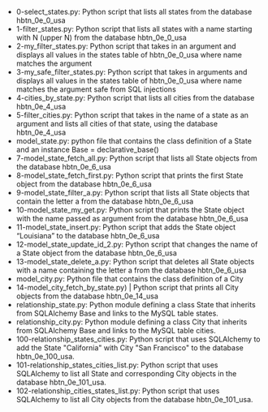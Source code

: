 - 0-select_states.py: Python script that lists all states from the database hbtn_0e_0_usa
- 1-filter_states.py: Python script that lists all states with a name starting with N (upper N) from the database hbtn_0e_0_usa
- 2-my_filter_states.py: Python script that takes in an argument and displays all values in the states table of hbtn_0e_0_usa where name matches the argument
- 3-my_safe_filter_states.py: Python script that takes in arguments and displays all values in the states table of hbtn_0e_0_usa where name matches the argument safe from SQL injections
- 4-cities_by_state.py: Python script that lists all cities from the database hbtn_0e_4_usa
- 5-filter_cities.py: Python script that takes in the name of a state as an argument and lists all cities of that state, using the database hbtn_0e_4_usa
- model_state.py: python file that contains the class definition of a State and an instance Base = declarative_base()
- 7-model_state_fetch_all.py: Python script that lists all State objects from the database hbtn_0e_6_usa
- 8-model_state_fetch_first.py: Python script that prints the first State object from the database hbtn_0e_6_usa
- 9-model_state_filter_a.py: Python script that lists all State objects that contain the letter a from the database hbtn_0e_6_usa
- 10-model_state_my_get.py: Python script that prints the State object with the name passed as argument from the database hbtn_0e_6_usa
- 11-model_state_insert.py: Python script that adds the State object “Louisiana” to the database hbtn_0e_6_usa
- 12-model_state_update_id_2.py: Python script that changes the name of a State object from the database hbtn_0e_6_usa
- 13-model_state_delete_a.py: Python script that deletes all State objects with a name containing the letter a from the database hbtn_0e_6_usa
- model_city.py: Python file that contains the class definition of a City
- 14-model_city_fetch_by_state.py) | Python script that prints all City objects from the database hbtn_0e_14_usa
- relationship_state.py: Python module defining a class State that inherits from SQLAlchemy Base and links to the MySQL table states.
- relationship_city.py: Python module defining a class City that inherits from SQLAlchemy Base and links to the MySQL table cities.
- 100-relationship_states_cities.py: Python script that uses SQLAlchemy to add the State "California" with City "San Francisco" to the database hbtn_0e_100_usa.
- 101-relationship_states_cities_list.py: Python script that uses SQLAlchemy to list all State and corresponding City objects in the database hbtn_0e_101_usa.
- 102-relationship_cities_states_list.py: Python script that uses SQLAlchemy to list all City objects from the database hbtn_0e_101_usa.